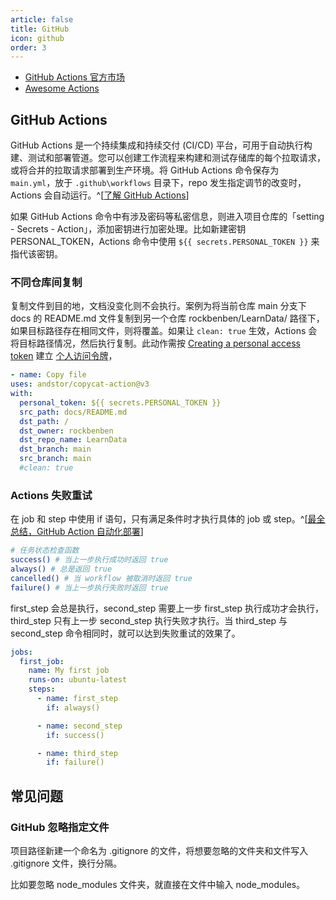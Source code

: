 ```yaml
---
article: false
title: GitHub
icon: github
order: 3
---
```


- [GitHub Actions 官方市场](https://github.com/marketplace?type=actions)
- [Awesome Actions](https://github.com/sdras/awesome-actions)

## GitHub Actions

GitHub Actions 是一个持续集成和持续交付 (CI/CD) 平台，可用于自动执行构建、测试和部署管道。您可以创建工作流程来构建和测试存储库的每个拉取请求，或将合并的拉取请求部署到生产环境。将 GitHub Actions 命令保存为 `main.yml`，放于 `.github\workflows` 目录下，repo 发生指定调节的改变时，Actions 会自动运行。^[[了解 GitHub Actions](https://docs.github.com/cn/actions/learn-github-actions/understanding-github-actions)]

如果 GitHub Actions 命令中有涉及密码等私密信息，则进入项目仓库的「setting - Secrets - Action」，添加密钥进行加密处理。比如新建密钥 PERSONAL_TOKEN，Actions 命令中使用 `${{ secrets.PERSONAL_TOKEN }}` 来指代该密钥。

### 不同仓库间复制

复制文件到目的地，文档没变化则不会执行。案例为将当前仓库 main 分支下 docs 的 README.md 文件复制到另一个仓库 rockbenben/LearnData/ 路径下，如果目标路径存在相同文件，则将覆盖。如果让 `clean: true` 生效，Actions 会将目标路径情况，然后执行复制。此动作需按 [Creating a personal access token](https://docs.github.com/cn/authentication/keeping-your-account-and-data-secure/creating-a-personal-access-token#creating-a-token) 建立 [个人访问令牌](https://github.com/settings/tokens)，

```yml
- name: Copy file
uses: andstor/copycat-action@v3
with:
  personal_token: ${{ secrets.PERSONAL_TOKEN }}
  src_path: docs/README.md
  dst_path: /
  dst_owner: rockbenben
  dst_repo_name: LearnData
  dst_branch: main
  src_branch: main
  #clean: true
```

### Actions 失败重试

在 job 和 step 中使用 if 语句，只有满足条件时才执行具体的 job 或 step。^[[最全总结，GitHub Action 自动化部署](https://blog.csdn.net/Ber_Bai/article/details/120310024)]

```bash
# 任务状态检查函数
success() # 当上一步执行成功时返回 true
always() # 总是返回 true
cancelled() # 当 workflow 被取消时返回 true
failure() # 当上一步执行失败时返回 true
```

first_step 会总是执行，second_step 需要上一步 first_step 执行成功才会执行，third_step 只有上一步 second_step 执行失败才执行。当 third_step 与 second_step 命令相同时，就可以达到失败重试的效果了。

```yml
jobs:
  first_job:
    name: My first job
    runs-on: ubuntu-latest
    steps:
      - name: first_step
        if: always()

      - name: second_step
        if: success()

      - name: third_step
        if: failure()
```

## 常见问题

### GitHub 忽略指定文件

项目路径新建一个命名为 .gitignore 的文件，将想要忽略的文件夹和文件写入 .gitignore 文件，换行分隔。

比如要忽略 node_modules 文件夹，就直接在文件中输入 node_modules。
